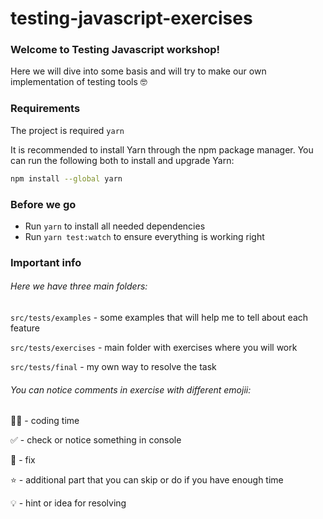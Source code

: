 # testing-javascript-exercises

### Welcome to Testing Javascript workshop!

Here we will dive into some basis
and will try to make our own implementation of testing tools 🤓

### Requirements

The project is required `yarn`

It is recommended to install Yarn through the npm package manager. You can run the following both to install and upgrade Yarn:

```sh
npm install --global yarn
```

### Before we go

- Run `yarn` to install all needed dependencies
- Run `yarn test:watch` to ensure everything is working right

### Important info

###### Here we have three main folders:

`src/tests/examples` - some examples that will help me to tell about each feature

`src/tests/exercises` - main folder with exercises where you will work

`src/tests/final` - my own way to resolve the task

###### You can notice comments in exercise with different emojii:

👨‍💻 - coding time

‍✅ - check or notice something in console

🔧 - fix

⭐ - additional part that you can skip or do if you have enough time

💡 - hint or idea for resolving
